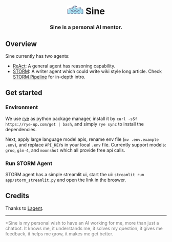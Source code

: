 <h1 align="center">
  <img src=".assets/sine.png" alt="sine logo" style="height: 1em;">  Sine
</h1>

<h3 align="center">
    Sine is a personal AI mentor. 
</h3>


## Overview
Sine currently has two agents:

- [ReAct](https://react-lm.github.io/): A general agent has reasoning capability.
- [STORM](https://github.com/stanford-oval/storm): A writer agent which could write wiki style long article. Check [STORM Pipeline](./docs/storm/README_zh-CN.md) for in-depth intro.

## Get started

### Environment
We use [rye](https://rye-up.com) as python package manager, install it by `curl -sSf https://rye-up.com/get | bash`, and simply `rye sync` to install the dependencies.

Next, apply large language model apis, rename env file (`mv .env.example .env`), and replace `API_KEY`s in your local `.env` file. Currently support models: `groq`, `glm-4`, and `moonshot` which all provide free api calls.

### Run STORM Agent

STORM agent has a simple streamlit ui, start the ui:
`streamlit run app/storm_streamlit.py` and open the link in the broswer.

## Credits
Thanks to [Lagent](https://github.com/InternLM/lagent).

---
<span style="color: gray">
*Sine is my personal wish to have an AI working for me, more than just a chatbot. It knows me, it understands me, it solves my question, it gives me feedback, it helps me grow, it makes me get better.
</span>